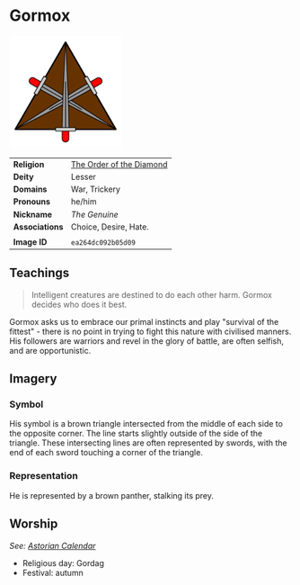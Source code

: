 # Gormox

<img src="https://raw.githubusercontent.com/jesskelsall/astarus-images/main/symbols/ea264dc092b05d09.png" height="200" />

|||
| --- | --- |
| **Religion** | [The Order of the Diamond](../../organisations/the-order-of-the-diamond.md) |
| **Deity** | Lesser |
| **Domains** | War, Trickery |
| **Pronouns** | he/him |
| **Nickname** | *The Genuine* |
| **Associations** | Choice, Desire, Hate. |
|||
| **Image ID** | `ea264dc092b05d09` |

## Teachings

> Intelligent creatures are destined to do each other harm. Gormox decides who does it best.

Gormox asks us to embrace our primal instincts and play "survival of the fittest" - there is no point in trying to fight this nature with civilised manners. His followers are warriors and revel in the glory of battle, are often selfish, and are opportunistic.

## Imagery

### Symbol

His symbol is a brown triangle intersected from the middle of each side to the opposite corner. The line starts slightly outside of the side of the triangle. These intersecting lines are often represented by swords, with the end of each sword touching a corner of the triangle.

### Representation

He is represented by a brown panther, stalking its prey.

## Worship

*See: [Astorian Calendar](../../history/calendars/astorian-calendar.md)*

- Religious day: Gordag
- Festival: autumn
